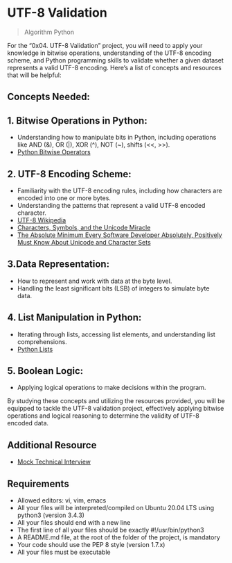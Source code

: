 # UTF-8 Validation

> Algorithm
> Python

For the “0x04. UTF-8 Validation” project, you will need to apply your knowledge in bitwise operations, understanding of the UTF-8 encoding scheme, and Python programming skills to validate whether a given dataset represents a valid UTF-8 encoding. Here’s a list of concepts and resources that will be helpful:

## Concepts Needed:

## 1. Bitwise Operations in Python:

* Understanding how to manipulate bits in Python, including operations like AND (&), OR (|), XOR (^), NOT (~), shifts (<<, >>).
* [Python Bitwise Operators](https://intranet.alxswe.com/rltoken/BslyYNZlXdyxW3_b0WNOcg)

## 2. UTF-8 Encoding Scheme:

* Familiarity with the UTF-8 encoding rules, including how characters are encoded into one or more bytes.
* Understanding the patterns that represent a valid UTF-8 encoded character.
* [UTF-8 Wikipedia](https://intranet.alxswe.com/rltoken/oqFi6P1hNvp9aSuNv---IQ)
* [Characters, Symbols, and the Unicode Miracle](https://intranet.alxswe.com/rltoken/d--jVK8sBSlhkosu7pFzdw)
* [The Absolute Minimum Every Software Developer Absolutely, Positively Must Know About Unicode and Character Sets](https://intranet.alxswe.com/rltoken/9EwaXVds22dSK3IvF5nNCA)

## 3.Data Representation:

* How to represent and work with data at the byte level.
* Handling the least significant bits (LSB) of integers to simulate byte data.

## 4. List Manipulation in Python:

* Iterating through lists, accessing list elements, and understanding list comprehensions.
* [Python Lists](https://intranet.alxswe.com/rltoken/TaN91MgmOL80GeOGvmldIw)

## 5. Boolean Logic:

* Applying logical operations to make decisions within the program.

By studying these concepts and utilizing the resources provided, you will be equipped to tackle the UTF-8 validation project, effectively applying bitwise operations and logical reasoning to determine the validity of UTF-8 encoded data.

## Additional Resource

* [Mock Technical Interview](https://intranet.alxswe.com/rltoken/X1lZqipeyegt8pbQ9aXSFQ)

## Requirements

* Allowed editors: vi, vim, emacs
* All your files will be interpreted/compiled on Ubuntu 20.04 LTS using python3 (version 3.4.3)
* All your files should end with a new line
* The first line of all your files should be exactly #!/usr/bin/python3
* A README.md file, at the root of the folder of the project, is mandatory
* Your code should use the PEP 8 style (version 1.7.x)
* All your files must be executable
